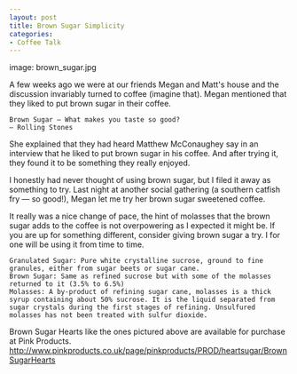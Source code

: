 ```yaml
---
layout: post
title: Brown Sugar Simplicity
categories:
- Coffee Talk
---
```

image: brown_sugar.jpg

A few weeks ago we were at our friends Megan and Matt's house and the discussion invariably turned to coffee (imagine that). Megan mentioned that they liked to put brown sugar in their coffee.

    Brown Sugar — What makes you taste so good?
    – Rolling Stones

She explained that they had heard Matthew McConaughey say in an interview that he liked to put brown sugar in his coffee. And after trying it, they found it to be something they really enjoyed.

I honestly had never thought of using brown sugar, but I filed it away as something to try. Last night at another social gathering (a southern catfish fry — so good!), Megan let me try her brown sugar sweetened coffee.

It really was a nice change of pace, the hint of molasses that the brown sugar adds to the coffee is not overpowering as I expected it might be. If you are up for something different, consider giving brown sugar a try. I for one will be using it from time to time.

    Granulated Sugar: Pure white crystalline sucrose, ground to fine granules, either from sugar beets or sugar cane.
    Brown Sugar: Same as refined sucrose but with some of the molasses returned to it (3.5% to 6.5%)
    Molasses: A by-product of refining sugar cane, molasses is a thick syrup containing about 50% sucrose. It is the liquid separated from sugar crystals during the first stages of refining. Unsulfured molasses has not been treated with sulfur dioxide.

Brown Sugar Hearts like the ones pictured above are available for purchase at Pink Products.
http://www.pinkproducts.co.uk/page/pinkproducts/PROD/heartsugar/BrownSugarHearts
